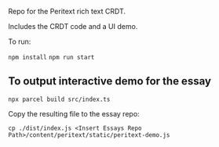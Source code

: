 Repo for the Peritext rich text CRDT.

Includes the CRDT code and a UI demo.

To run:

`npm install`
`npm run start`

## To output interactive demo for the essay

`npx parcel build src/index.ts`

Copy the resulting file to the essay repo:

`cp ./dist/index.js <Insert Essays Repo Path>/content/peritext/static/peritext-demo.js`
